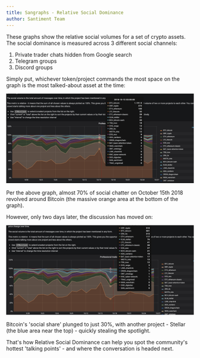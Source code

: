 ```yaml
---
title: Sangraphs - Relative Social Dominance
author: Santiment Team
---
```


These graphs show the relative social volumes for a set of crypto
assets. The social dominance is measured across 3 different social
channels:

1.  Private trader chats hidden from Google search
2.  Telegram groups
3.  Discord groups

Simply put, whichever token/project commands the most space on the graph
is the most talked-about asset at the time:

![](10.png)

Per the above graph, almost 70% of social chatter on October 15th 2018
revolved around Bitcoin (the massive orange area at the bottom of the
graph).

However, only two days later, the discussion has moved on:

![](11.png)

Bitcoin's 'social share' plunged to just 30%, with another project -
Stellar (the blue area near the top) - quickly stealing the spotlight.

That's how Relative Social Dominance can help you spot the community's
hottest 'talking points' - and where the conversation is headed next.
